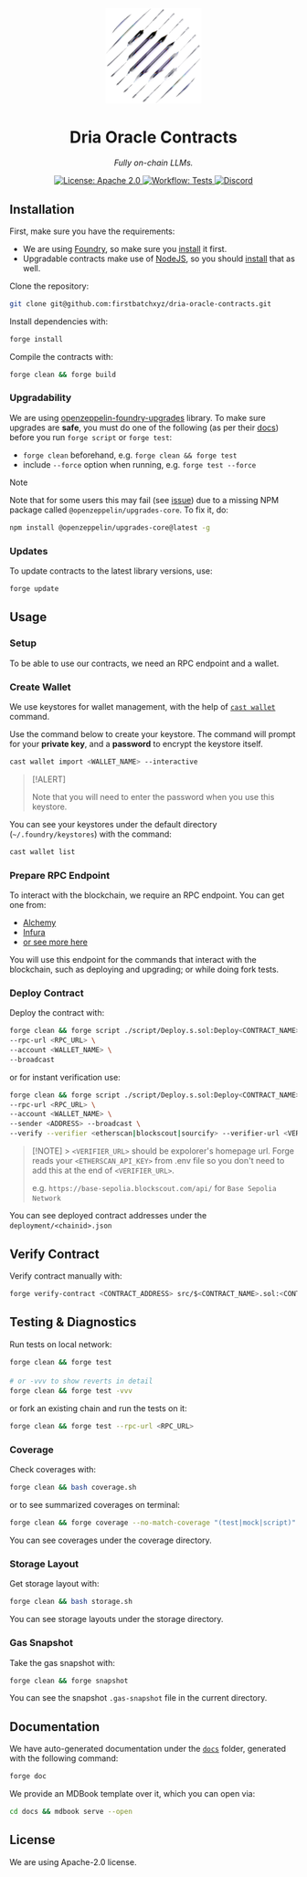 <p align="center">
  <img src="https://raw.githubusercontent.com/firstbatchxyz/.github/refs/heads/master/branding/dria-logo-square.svg" alt="logo" width="168">
</p>

<p align="center">
  <h1 align="center">
    Dria Oracle Contracts
  </h1>
  <p align="center">
    <i>Fully on-chain LLMs.</i>
  </p>
</p>

<p align="center">
    <a href="https://opensource.org/licenses/Apache-2-0" target="_blank">
        <img alt="License: Apache 2.0" src="https://img.shields.io/badge/license-Apache_2.0-7CB9E8.svg">
    </a>
    <a href="./.github/workflows/test.yml" target="_blank">
        <img alt="Workflow: Tests" src="https://github.com/firstbatchxyz/dria-oracle-contracts/actions/workflows/test.yml/badge.svg?branch=master">
    </a>
    <a href="https://discord.gg/dria" target="_blank">
        <img alt="Discord" src="https://dcbadge.vercel.app/api/server/dria?style=flat">
    </a>
</p>

## Installation

First, make sure you have the requirements:

- We are using [Foundry](https://book.getfoundry.sh/), so make sure you [install](https://book.getfoundry.sh/getting-started/installation) it first.
- Upgradable contracts make use of [NodeJS](https://nodejs.org/en), so you should [install](https://nodejs.org/en/download/package-manager) that as well.

Clone the repository:

```sh
git clone git@github.com:firstbatchxyz/dria-oracle-contracts.git
```

Install dependencies with:

```sh
forge install
```

Compile the contracts with:

```sh
forge clean && forge build
```

### Upgradability

We are using [openzeppelin-foundry-upgrades](https://github.com/OpenZeppelin/openzeppelin-foundry-upgrades) library. To make sure upgrades are **safe**, you must do one of the following (as per their [docs](https://github.com/OpenZeppelin/openzeppelin-foundry-upgrades?tab=readme-ov-file#before-running)) before you run `forge script` or `forge test`:

- `forge clean` beforehand, e.g. `forge clean && forge test`
- include `--force` option when running, e.g. `forge test --force`

> [!NOTE]
>
> Note that for some users this may fail (see [issue](https://github.com/firstbatchxyz/dria-oracle-contracts/issues/16)) due to a missing NPM package called `@openzeppelin/upgrades-core`. To fix it, do:
>
> ```sh
> npm install @openzeppelin/upgrades-core@latest -g
> ```

### Updates

To update contracts to the latest library versions, use:

```sh
forge update
```

## Usage

### Setup

To be able to use our contracts, we need an RPC endpoint and a wallet.

### Create Wallet

We use keystores for wallet management, with the help of [`cast wallet`](https://book.getfoundry.sh/reference/cast/wallet-commands) command.

Use the command below to create your keystore. The command will prompt for your **private key**, and a **password** to encrypt the keystore itself.

```sh
cast wallet import <WALLET_NAME> --interactive
```

> [!ALERT]
>
> Note that you will need to enter the password when you use this keystore.

You can see your keystores under the default directory (`~/.foundry/keystores`) with the command:

```sh
cast wallet list
```

### Prepare RPC Endpoint

To interact with the blockchain, we require an RPC endpoint. You can get one from:

- [Alchemy](https://www.alchemy.com/)
- [Infura](https://www.infura.io/)
- [or see more here](https://www.alchemy.com/best/rpc-node-providers)

You will use this endpoint for the commands that interact with the blockchain, such as deploying and upgrading; or while doing fork tests.

### Deploy Contract

Deploy the contract with:

```sh
forge clean && forge script ./script/Deploy.s.sol:Deploy<CONTRACT_NAME> \
--rpc-url <RPC_URL> \
--account <WALLET_NAME> \
--broadcast
```

or for instant verification use:

```sh
forge clean && forge script ./script/Deploy.s.sol:Deploy<CONTRACT_NAME> \
--rpc-url <RPC_URL> \
--account <WALLET_NAME> \
--sender <ADDRESS> --broadcast \
--verify --verifier <etherscan|blockscout|sourcify> --verifier-url <VERIFIER_URL>
```

> [!NOTE] > `<VERIFIER_URL>` should be expolorer's homepage url. Forge reads your `<ETHERSCAN_API_KEY>` from .env file so you don't need to add this at the end of `<VERIFIER_URL>`.
>
> e.g.
> `https://base-sepolia.blockscout.com/api/` for `Base Sepolia Network`

You can see deployed contract addresses under the `deployment/<chainid>.json`

## Verify Contract

Verify contract manually with:

```sh
forge verify-contract <CONTRACT_ADDRESS> src/$<CONTRACT_NAME>.sol:<CONTRACT_NAME> --verifier <etherscan|blockscout|sourcify> --verifier-url <VERIFIER_URL>
```

## Testing & Diagnostics

Run tests on local network:

```sh
forge clean && forge test

# or -vvv to show reverts in detail
forge clean && forge test -vvv
```

or fork an existing chain and run the tests on it:

```sh
forge clean && forge test --rpc-url <RPC_URL>
```

### Coverage

Check coverages with:

```sh
forge clean && bash coverage.sh
```

or to see summarized coverages on terminal:

```sh
forge clean && forge coverage --no-match-coverage "(test|mock|script)"
```

You can see coverages under the coverage directory.

### Storage Layout

Get storage layout with:

```sh
forge clean && bash storage.sh
```

You can see storage layouts under the storage directory.

### Gas Snapshot

Take the gas snapshot with:

```sh
forge clean && forge snapshot
```

You can see the snapshot `.gas-snapshot` file in the current directory.

## Documentation

We have auto-generated documentation under the [`docs`](./docs) folder, generated with the following command:

```sh
forge doc
```

We provide an MDBook template over it, which you can open via:

```sh
cd docs && mdbook serve --open
```

## License

We are using Apache-2.0 license.
